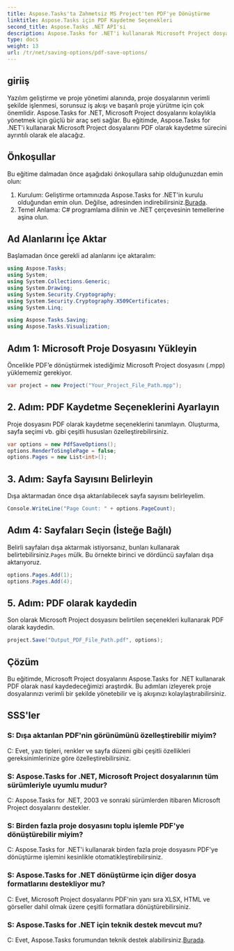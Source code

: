 ```yaml
---
title: Aspose.Tasks'ta Zahmetsiz MS Project'ten PDF'ye Dönüştürme
linktitle: Aspose.Tasks için PDF Kaydetme Seçenekleri
second_title: Aspose.Tasks .NET API'si
description: Aspose.Tasks for .NET'i kullanarak Microsoft Project dosyalarını zahmetsizce PDF'lere nasıl dönüştürebileceğinizi öğrenin. Proje yönetimi iş akışınızı geliştirin.
type: docs
weight: 13
url: /tr/net/saving-options/pdf-save-options/
---
```

## giriiş
Yazılım geliştirme ve proje yönetimi alanında, proje dosyalarının verimli şekilde işlenmesi, sorunsuz iş akışı ve başarılı proje yürütme için çok önemlidir. Aspose.Tasks for .NET, Microsoft Project dosyalarını kolaylıkla yönetmek için güçlü bir araç seti sağlar. Bu eğitimde, Aspose.Tasks for .NET'i kullanarak Microsoft Project dosyalarını PDF olarak kaydetme sürecini ayrıntılı olarak ele alacağız. 
## Önkoşullar
Bu eğitime dalmadan önce aşağıdaki önkoşullara sahip olduğunuzdan emin olun:
1.  Kurulum: Geliştirme ortamınızda Aspose.Tasks for .NET'in kurulu olduğundan emin olun. Değilse, adresinden indirebilirsiniz.[Burada](https://releases.aspose.com/tasks/net/).
2. Temel Anlama: C# programlama dilinin ve .NET çerçevesinin temellerine aşina olun.

## Ad Alanlarını İçe Aktar
Başlamadan önce gerekli ad alanlarını içe aktaralım:
```csharp
using Aspose.Tasks;
using System;
using System.Collections.Generic;
using System.Drawing;
using System.Security.Cryptography;
using System.Security.Cryptography.X509Certificates;
using System.Linq;

using Aspose.Tasks.Saving;
using Aspose.Tasks.Visualization;
```

## Adım 1: Microsoft Proje Dosyasını Yükleyin
Öncelikle PDF’e dönüştürmek istediğimiz Microsoft Project dosyasını (.mpp) yüklememiz gerekiyor.
```csharp
var project = new Project("Your_Project_File_Path.mpp");
```
## 2. Adım: PDF Kaydetme Seçeneklerini Ayarlayın
Proje dosyasını PDF olarak kaydetme seçeneklerini tanımlayın. Oluşturma, sayfa seçimi vb. gibi çeşitli hususları özelleştirebilirsiniz.
```csharp
var options = new PdfSaveOptions();
options.RenderToSinglePage = false;
options.Pages = new List<int>();
```
## 3. Adım: Sayfa Sayısını Belirleyin
Dışa aktarmadan önce dışa aktarılabilecek sayfa sayısını belirleyelim.
```csharp
Console.WriteLine("Page Count: " + options.PageCount);
```
## Adım 4: Sayfaları Seçin (İsteğe Bağlı)
 Belirli sayfaları dışa aktarmak istiyorsanız, bunları kullanarak belirtebilirsiniz.`Pages` mülk. Bu örnekte birinci ve dördüncü sayfaları dışa aktarıyoruz.
```csharp
options.Pages.Add(1);
options.Pages.Add(4);
```
## 5. Adım: PDF olarak kaydedin
Son olarak Microsoft Project dosyasını belirtilen seçenekleri kullanarak PDF olarak kaydedin.
```csharp
project.Save("Output_PDF_File_Path.pdf", options);
```

## Çözüm
Bu eğitimde, Microsoft Project dosyalarını Aspose.Tasks for .NET kullanarak PDF olarak nasıl kaydedeceğimizi araştırdık. Bu adımları izleyerek proje dosyalarınızı verimli bir şekilde yönetebilir ve iş akışınızı kolaylaştırabilirsiniz.
## SSS'ler
### S: Dışa aktarılan PDF'nin görünümünü özelleştirebilir miyim?
C: Evet, yazı tipleri, renkler ve sayfa düzeni gibi çeşitli özellikleri gereksinimlerinize göre özelleştirebilirsiniz.
### S: Aspose.Tasks for .NET, Microsoft Project dosyalarının tüm sürümleriyle uyumlu mudur?
C: Aspose.Tasks for .NET, 2003 ve sonraki sürümlerden itibaren Microsoft Project dosyalarını destekler.
### S: Birden fazla proje dosyasını toplu işlemle PDF'ye dönüştürebilir miyim?
C: Aspose.Tasks for .NET'i kullanarak birden fazla proje dosyasını PDF'ye dönüştürme işlemini kesinlikle otomatikleştirebilirsiniz.
### S: Aspose.Tasks for .NET dönüştürme için diğer dosya formatlarını destekliyor mu?
C: Evet, Microsoft Project dosyalarını PDF'nin yanı sıra XLSX, HTML ve görseller dahil olmak üzere çeşitli formatlara dönüştürebilirsiniz.
### S: Aspose.Tasks for .NET için teknik destek mevcut mu?
 C: Evet, Aspose.Tasks forumundan teknik destek alabilirsiniz.[Burada](https://forum.aspose.com/c/tasks/15).